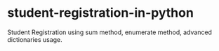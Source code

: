 # student-registration-in-python
Student Registration using sum method, enumerate method, advanced dictionaries usage. 
